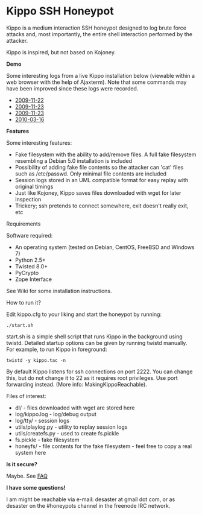 Kippo SSH Honeypot
=====

Kippo is a medium interaction SSH honeypot designed to log brute force attacks and, most importantly, the entire shell interaction performed by the attacker.

Kippo is inspired, but not based on Kojoney.

**Demo**

Some interesting logs from a live Kippo installation below (viewable within a web browser with the help of Ajaxterm). Note that some commands may have been improved since these logs were recorded.

* [2009-11-22](http://kippo.rpg.fi/playlog/?l=20091122-075013-5055.log)
* [2009-11-23](http://kippo.rpg.fi/playlog/?l=20091123-003854-3359.log)
* [2009-11-23](http://kippo.rpg.fi/playlog/?l=20091123-012814-626.log)
* [2010-03-16](http://kippo.rpg.fi/playlog/?l=20100316-233121-1847.log)

**Features**

Some interesting features:

* Fake filesystem with the ability to add/remove files. A full fake filesystem resembling a Debian 5.0 installation is included
* Possibility of adding fake file contents so the attacker can 'cat' files such as /etc/passwd. Only minimal file contents are included
* Session logs stored in an UML compatible format for easy replay with original timings
* Just like Kojoney, Kippo saves files downloaded with wget for later inspection
* Trickery; ssh pretends to connect somewhere, exit doesn't really exit, etc

Requirements

Software required:

* An operating system (tested on Debian, CentOS, FreeBSD and Windows 7)
* Python 2.5+
* Twisted 8.0+
* PyCrypto
* Zope Interface

See Wiki for some installation instructions.

How to run it?

Edit kippo.cfg to your liking and start the honeypot by running:
```
./start.sh
```
start.sh is a simple shell script that runs Kippo in the background using twistd. Detailed startup options can be given by running twistd manually. For example, to run Kippo in foreground:
```
twistd -y kippo.tac -n
```
By default Kippo listens for ssh connections on port 2222. You can change this, but do not change it to 22 as it requires root privileges. Use port forwarding instead. (More info: MakingKippoReachable).

Files of interest:

* dl/ - files downloaded with wget are stored here
* log/kippo.log - log/debug output
* log/tty/ - session logs
* utils/playlog.py - utility to replay session logs
* utils/createfs.py - used to create fs.pickle
* fs.pickle - fake filesystem
* honeyfs/ - file contents for the fake filesystem - feel free to copy a real system here

**Is it secure?**

Maybe. See [FAQ](https://github.com/zam89/kippo/wiki/FAQ)

**I have some questions!**

I am might be reachable via e-mail: desaster at gmail dot com, or as desaster on the #honeypots channel in the freenode IRC network.
